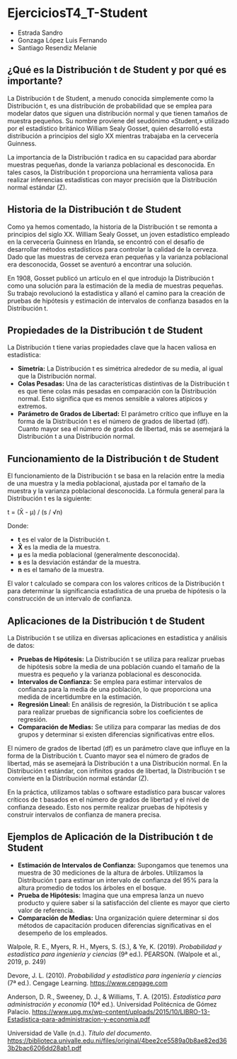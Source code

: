 # EjerciciosT4_T-Student

- Estrada Sandro
- Gonzaga López Luis Fernando
- Santiago Resendiz Melanie

<h2>¿Qué es la Distribución t de Student y por qué es importante?</h2>
<p>
    La Distribución t de Student, a menudo conocida simplemente como la Distribución t, es una distribución de probabilidad que se emplea para modelar datos que siguen una distribución normal y que tienen tamaños de muestra pequeños. Su nombre proviene del seudónimo «Student,» utilizado por el estadístico británico William Sealy Gosset, quien desarrolló esta distribución a principios del siglo XX mientras trabajaba en la cervecería Guinness.
</p>
<p>
    La importancia de la Distribución t radica en su capacidad para abordar muestras pequeñas, donde la varianza poblacional es desconocida. En tales casos, la Distribución t proporciona una herramienta valiosa para realizar inferencias estadísticas con mayor precisión que la Distribución normal estándar (Z).
</p>

<h2>Historia de la Distribución t de Student</h2>
<p>
    Como ya hemos comentado, la historia de la Distribución t se remonta a principios del siglo XX. William Sealy Gosset, un joven estadístico empleado en la cervecería Guinness en Irlanda, se encontró con el desafío de desarrollar métodos estadísticos para controlar la calidad de la cerveza. Dado que las muestras de cerveza eran pequeñas y la varianza poblacional era desconocida, Gosset se aventuró a encontrar una solución.
</p>
<p>
    En 1908, Gosset publicó un artículo en el que introdujo la Distribución t como una solución para la estimación de la media de muestras pequeñas. Su trabajo revolucionó la estadística y allanó el camino para la creación de pruebas de hipótesis y estimación de intervalos de confianza basados en la Distribución t.
</p>

<h2>Propiedades de la Distribución t de Student</h2>
<p>
    La Distribución t tiene varias propiedades clave que la hacen valiosa en estadística:
</p>
<ul>
    <li><strong>Simetría:</strong> La Distribución t es simétrica alrededor de su media, al igual que la Distribución normal.</li>
    <li><strong>Colas Pesadas:</strong> Una de las características distintivas de la Distribución t es que tiene colas más pesadas en comparación con la Distribución normal. Esto significa que es menos sensible a valores atípicos y extremos.</li>
    <li><strong>Parámetro de Grados de Libertad:</strong> El parámetro crítico que influye en la forma de la Distribución t es el número de grados de libertad (df). Cuanto mayor sea el número de grados de libertad, más se asemejará la Distribución t a una Distribución normal.</li>
</ul>

<h2>Funcionamiento de la Distribución t de Student</h2>
<p>
    El funcionamiento de la Distribución t se basa en la relación entre la media de una muestra y la media poblacional, ajustada por el tamaño de la muestra y la varianza poblacional desconocida. La fórmula general para la Distribución t es la siguiente:
</p>
<p>
    t = (X̄ - μ) / (s / √n)
</p>
<p>
    Donde:
</p>
<ul>
    <li><strong>t</strong> es el valor de la Distribución t.</li>
    <li><strong>X̄</strong> es la media de la muestra.</li>
    <li><strong>μ</strong> es la media poblacional (generalmente desconocida).</li>
    <li><strong>s</strong> es la desviación estándar de la muestra.</li>
    <li><strong>n</strong> es el tamaño de la muestra.</li>
</ul>
<p>
    El valor t calculado se compara con los valores críticos de la Distribución t para determinar la significancia estadística de una prueba de hipótesis o la construcción de un intervalo de confianza.
</p>

<h2>Aplicaciones de la Distribución t de Student</h2>
<p>
    La Distribución t se utiliza en diversas aplicaciones en estadística y análisis de datos:
</p>
<ul>
    <li><strong>Pruebas de Hipótesis:</strong> La Distribución t se utiliza para realizar pruebas de hipótesis sobre la media de una población cuando el tamaño de la muestra es pequeño y la varianza poblacional es desconocida.</li>
    <li><strong>Intervalos de Confianza:</strong> Se emplea para estimar intervalos de confianza para la media de una población, lo que proporciona una medida de incertidumbre en la estimación.</li>
    <li><strong>Regresión Lineal:</strong> En análisis de regresión, la Distribución t se aplica para realizar pruebas de significancia sobre los coeficientes de regresión.</li>
    <li><strong>Comparación de Medias:</strong> Se utiliza para comparar las medias de dos grupos y determinar si existen diferencias significativas entre ellos.</li>
</ul>
<p>
    El número de grados de libertad (df) es un parámetro clave que influye en la forma de la Distribución t. Cuanto mayor sea el número de grados de libertad, más se asemejará la Distribución t a una Distribución normal. En la Distribución t estándar, con infinitos grados de libertad, la Distribución t se convierte en la Distribución normal estándar (Z).
</p>
<p>
    En la práctica, utilizamos tablas o software estadístico para buscar valores críticos de t basados en el número de grados de libertad y el nivel de confianza deseado. Esto nos permite realizar pruebas de hipótesis y construir intervalos de confianza de manera precisa.
</p>

<h2>Ejemplos de Aplicación de la Distribución t de Student</h2>
<ul>
    <li><strong>Estimación de Intervalos de Confianza:</strong> Supongamos que tenemos una muestra de 30 mediciones de la altura de árboles. Utilizamos la Distribución t para estimar un intervalo de confianza del 95% para la altura promedio de todos los árboles en el bosque.</li>
    <li><strong>Prueba de Hipótesis:</strong> Imagina que una empresa lanza un nuevo producto y quiere saber si la satisfacción del cliente es mayor que cierto valor de referencia.</li>
    <li><strong>Comparación de Medias:</strong> Una organización quiere determinar si dos métodos de capacitación producen diferencias significativas en el desempeño de los empleados.</li>
</ul>

 <p>
        Walpole, R. E., Myers, R. H., Myers, S. (S.), & Ye, K. (2019). <i>Probabilidad y estadística para ingeniería y ciencias</i> (9ª ed.). PEARSON. (Walpole et al., 2019, p. 249)
</p>

 <p>Devore, J. L. (2010). <i>Probabilidad y estadística para ingeniería y ciencias</i> (7ª ed.). Cengage Learning. <a href="https://www.cengage.com">https://www.cengage.com</a></p>

 <p>Anderson, D. R., Sweeney, D. J., & Williams, T. A. (2015). <i>Estadística para administración y economía</i> (10ª ed.). Universidad Politécnica de Gómez Palacio. <a href="https://www.upg.mx/wp-content/uploads/2015/10/LIBRO-13-Estadistica-para-administracion-y-economia.pdf">https://www.upg.mx/wp-content/uploads/2015/10/LIBRO-13-Estadistica-para-administracion-y-economia.pdf</a></p>

 <p>Universidad de Valle (n.d.). <em>Título del documento</em>. <a href="https://biblioteca.univalle.edu.ni/files/original/4bee2ce5589a0b8ae82ed363b2bac6206dd28ab1.pdf">https://biblioteca.univalle.edu.ni/files/original/4bee2ce5589a0b8ae82ed363b2bac6206dd28ab1.pdf</a></p>